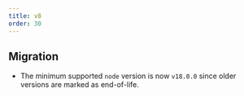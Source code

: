```yaml
---
title: v8
order: 30
---
```


<Version version="v8.0.0" />

<!-- more -->

## Migration

- The minimum supported `node` version is now `v18.0.0` since older versions are marked as end-of-life.
